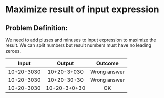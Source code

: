 # Maximize result of input expression 

## Problem Definition:
We need to add pluses and minuses to input expression to maximize the result. We can split numbers but result numbers must have no leading zeroes.

|Input				| Output 			| Outcome			|
|-------------|:-----------:|:-----------:|
|10+20-3030		|	10+20-3+030	|	Wrong answer|
|10+20-3030		|	10+20-30+30	|	Wrong answer|
|10+20-3030		|	10+20-3+0+30|			OK			|	